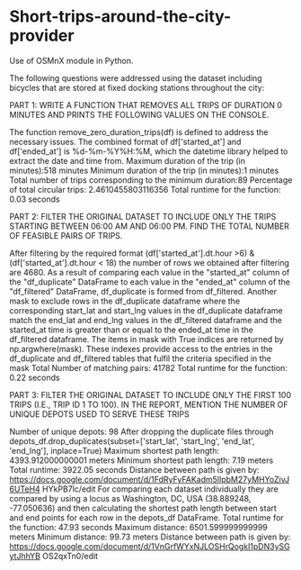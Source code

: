 # Short-trips-around-the-city-provider
Use of OSMnX module in Python.

The following questions were addressed using the dataset including bicycles that are stored at fixed docking stations throughout the city:

PART 1: WRITE A FUNCTION THAT REMOVES ALL TRIPS OF DURATION 0 MINUTES AND PRINTS THE FOLLOWING 
VALUES ON THE CONSOLE.

The function remove_zero_duration_trips(df) is defined to address the necessary issues. 
The combined format of df['started_at'] and df['ended_at'] is %d-%m-%Y%H:%M, which 
the datetime library helped to extract the date and time from.
Maximum duration of the trip (in minutes):518 minutes
Minimum duration of the trip (in minutes):1 minutes
Total number of trips corresponding to the minimum duration:89
Percentage of total circular trips: 2.4610455803116356
Total runtime for the function: 0.03 seconds

PART 2: FILTER THE ORIGINAL DATASET TO INCLUDE ONLY THE TRIPS STARTING BETWEEN 06:00 AM AND 06:00 PM. 
FIND THE TOTAL NUMBER OF FEASIBLE PAIRS OF TRIPS.

After filtering by the required format (df['started_at'].dt.hour >6) & 
(df['started_at'].dt.hour < 18) the number of rows we obtained after filtering are 4680.
As a result of comparing each value in the "started_at" column of the "df_duplicate" 
DataFrame to each value in the "ended_at" column of the "df_filtered" DataFrame, 
df_duplicate is formed from df_filtered. Another mask to exclude rows in the 
df_duplicate dataframe where the corresponding start_lat and start_lng values in the 
df_duplicate dataframe match the end_lat and end_lng values in the df_filtered dataframe 
and the started_at time is greater than or equal to the ended_at time in the df_filtered 
dataframe.
The items in mask with True indices are returned by np.argwhere(mask). These indexes 
provide access to the entries in the df_duplicate and df_filtered tables that fulfil the 
criteria specified in the mask
Total Number of matching pairs: 41782
Total runtime for the function: 0.22 seconds

PART 3: FILTER THE ORIGINAL DATASET TO INCLUDE ONLY THE FIRST 100 TRIPS (I.E., TRIP ID 1 TO 100). IN THE 
REPORT, MENTION THE NUMBER OF UNIQUE DEPOTS USED TO SERVE THESE TRIPS

Number of unique depots: 98
After dropping the duplicate files through depots_df.drop_duplicates(subset=['start_lat', 
'start_lng', 'end_lat', 'end_lng'], inplace=True)
Maximum shortest path length: 4393.912000000001 meters
Minimum shortest path length: 7.19 meters
Total runtime: 3922.05 seconds
Distance between path is given by:
https://docs.google.com/document/d/1FdRyFyFAKadm5lIpbM27yMHYoZivJ6UTeH4
HYkPB7lc/edit
For comparing each dataset individually they are compared by using a locus as 
Washington, DC, USA (38.889248, -77.050636) and then calculating the shortest path 
length between start and end points for each row in the depots_df DataFrame.
Total runtime for the function: 47.93 seconds
Maximum distance: 6501.599999999999 meters
Minimum distance: 99.73 meters
Distance between path is given by:
https://docs.google.com/document/d/1VnGrfWYxNJLOSHrQogkI1pDN3ySGytJhhYB
OS2qxTn0/edit 
